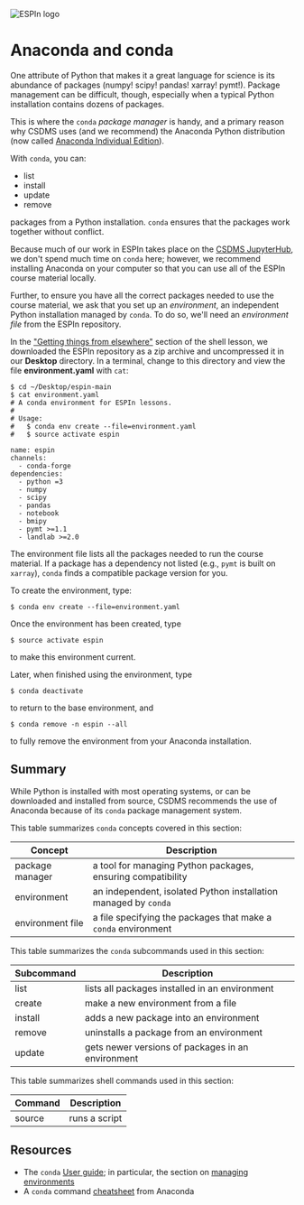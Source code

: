 ![ESPIn logo](https://raw.githubusercontent.com/csdms/espin/main/media/logo.png)

# Anaconda and conda

One attribute of Python that makes it a great language for science
is its abundance of packages (numpy! scipy! pandas! xarray! pymt!).
Package management can be difficult, though,
especially when a typical Python installation contains dozens of packages.

This is where the `conda` *package manager* is handy,
and a primary reason why CSDMS uses (and we recommend)
the Anaconda Python distribution
(now called [Anaconda Individual Edition](https://www.anaconda.com/products/individual)).

With `conda`, you can:

* list
* install
* update
* remove

packages from a Python installation.
`conda` ensures that the packages work together without conflict.

Because much of our work in ESPIn takes place
on the [CSDMS JupyterHub](https://csdms.rc.colorado.edu),
we don't spend much time on `conda` here;
however,
we recommend installing Anaconda on your computer
so that you can use all of the ESPIn course material locally.

Further,
to ensure you have all the correct packages needed to use the course material,
we ask that you set up an *environment*,
an independent Python installation managed by `conda`.
To do so,
we'll need an *environment file* from the ESPIn repository.

In the ["Getting things from elsewhere"](../shell/getting-things.md) section
of the shell lesson,
we downloaded the ESPIn repository as a zip archive and uncompressed it
in our **Desktop** directory.
In a terminal,
change to this directory and view the file **environment.yaml** with `cat`:
```
$ cd ~/Desktop/espin-main
$ cat environment.yaml
# A conda environment for ESPIn lessons.
#
# Usage:
#   $ conda env create --file=environment.yaml
#   $ source activate espin

name: espin
channels:
  - conda-forge
dependencies:
  - python =3
  - numpy
  - scipy
  - pandas
  - notebook
  - bmipy
  - pymt >=1.1
  - landlab >=2.0
```

The environment file lists all the packages needed to run the course material.
If a package has a dependency not listed
(e.g., `pymt` is built on `xarray`),
`conda` finds a compatible package version for you.

To create the environment, type:
```
$ conda env create --file=environment.yaml
```

Once the environment has been created, type
```
$ source activate espin
```
to make this environment current.

Later,
when finished using the environment, type
```
$ conda deactivate
```
to return to the base environment,
and
```
$ conda remove -n espin --all
```
to fully remove the environment from your Anaconda installation.


## Summary

While Python is installed with most operating systems,
or can be downloaded and installed from source,
CSDMS recommends the use of Anaconda
because of its `conda` package management system.

This table summarizes `conda` concepts covered in this section:

| Concept      | Description
| ------------ | -----------
| package manager | a tool for managing Python packages, ensuring compatibility
| environment  | an independent, isolated Python installation managed by `conda`
| environment file | a file specifying the packages that make a `conda` environment

This table summarizes the `conda` subcommands used in this section:

| Subcommand | Description
| ---------- | -----------
| list       | lists all packages installed in an environment
| create     | make a new environment from a file
| install    | adds a new package into an environment
| remove     | uninstalls a package from an environment
| update     | gets newer versions of packages in an environment

This table summarizes shell commands used in this section:

| Command      | Description
| ------------ | -----------
| source       | runs a script


## Resources

* The `conda` [User guide](https://docs.conda.io/projects/conda/en/latest/user-guide/index.html); in particular, the section on [managing environments](https://docs.conda.io/projects/conda/en/latest/user-guide/tasks/manage-environments.html)
* A `conda` command [cheatsheet](https://docs.conda.io/projects/conda/en/latest/_downloads/843d9e0198f2a193a3484886fa28163c/conda-cheatsheet.pdf) from Anaconda
